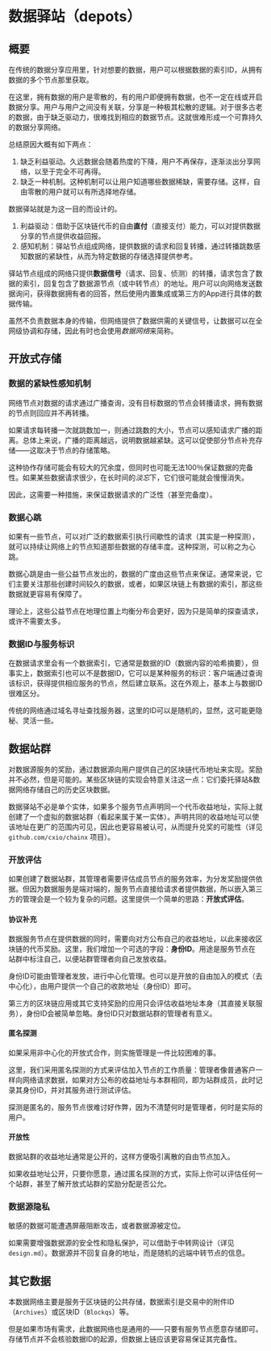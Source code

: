 # 数据驿站（depots）

## 概要

在传统的数据分享应用里，针对想要的数据，用户可以根据数据的索引ID，从拥有数据的多个节点那里获取。

在这里，拥有数据的用户是零散的，有的用户即便拥有数据，也不一定在线或开启数据分享。用户与用户之间没有关联，分享是一种极其松散的逻辑。对于很多古老的数据，由于缺乏驱动力，很难找到相应的数据节点。这就很难形成一个可靠持久的数据分享网络。

总结原因大概有如下两点：

1. 缺乏利益驱动。久远数据会随着热度的下降，用户不再保存，逐渐淡出分享网络，以至于完全不可再得。
2. 缺乏一种机制。这种机制可以让用户知道哪些数据稀缺，需要存储。这样，自由零散的用户就可以有所选择地存储。

数据驿站就是为这一目的而设计的。

1. 利益驱动：借助于区块链代币的自由**直付**（直接支付）能力，可以对提供数据分享的节点提供收益回报。
2. 感知机制：驿站节点组成网络，提供数据的请求和回复转播，通过转播跳数感知数据的紧缺性，从而为特定数据的存储选择提供参考。

驿站节点组成的网络只提供**数据信号**（请求、回复、侦测）的转播，请求包含了数据的索引，回复包含了数据源节点（或中转节点）的地址。用户可以向网络发送数据询问，获得数据拥有者的回答，然后使用内置集成或第三方的App进行具体的数据传输。

虽然不负责数据本身的传输，但网络提供了数据供需的关键信号，让数据可以在全网级协调和存储，因此有时也会使用*数据网络*来简称。


## 开放式存储

### 数据的紧缺性感知机制

网络节点对数据的请求通过广播查询，没有目标数据的节点会转播请求，拥有数据的节点则回应并不再转播。

如果请求每转播一次就跳数加一，则通过跳数的大小，节点可以感知请求广播的距离。总体上来说，广播的距离越远，说明数据越紧缺。这可以促使部分节点补充存储——这取决于节点的存储策略。

这种协作存储可能会有较大的冗余度，但同时也可能无法100％保证数据的完备性。如果某些数据请求很少，在长时间的*淡忘*下，它们很可能就会慢慢消失。

因此，这需要一种措施，来保证数据请求的广泛性（甚至完备度）。


### 数据心跳

如果有一些节点，可以对广泛的数据索引执行间歇性的请求（其实是一种探测），就可以持续让网络上的节点知道那些数据的存储丰度。这种探测，可以称之为心跳。

数据心跳是由一些公益节点发出的，数据的广度由这些节点来保证。通常来说，它们主要关注那些创建时间较久的数据，或者，如果区块链上有数据的索引，那这些数据就更容易有保障了。

理论上，这些公益节点在地理位置上均衡分布会更好，因为只是简单的探查请求，或许不需要太多。


### 数据ID与服务标识

在数据请求里会有一个数据索引，它通常是数据的ID（数据内容的哈希摘要），但事实上，数据索引也可以不是数据ID，它可以是某种服务的标识：客户端通过查询该标识，获得提供相应服务的节点，然后建立联系。这在外观上，基本上与数据ID很难区分。

传统的网络通过域名寻址查找服务器，这里的ID可以是随机的，显然，这可能更隐秘、灵活一些。


## 数据站群

对数据源服务的奖励，通过数据源向用户提供自己的区块链代币地址来实现。奖励并不必然，但是可能的。某些区块链的实现会特意关注这一点：它们委托驿站&数据网络存储自己的历史区块数据。

数据驿站不必是单个实体，如果多个服务节点声明同一个代币收益地址，实际上就创建了一个虚拟的数据站群（看起来属于某一实体）。声明共同的收益地址可以使该地址在更广的范围内可见，因此也更容易被认可，从而提升兑奖的可能性（详见 `github.com/cxio/chainx` 项目）。


### 开放评估

如果创建了数据站群，其管理者需要评估成员节点的服务效率，为分发奖励提供依据。但因为数据服务是端对端的，服务节点直接给请求者提供数据，所以嵌入第三方的管理会是一个较为复杂的问题。这里提供一个简单的思路：**开放式评估**。


#### 协议补充

数据服务节点在提供数据的同时，需要向对方公布自己的收益地址，以此来接收区块链的代币奖励。这里，我们增加一个可选的字段：**身份ID**。用途是服务节点在站群中标注自己，以便站群管理者向自己发放收益。

身份ID可能由管理者发放，进行中心化管理。也可以是开放的自由加入的模式（去中心化），由用户提供一个自己的收款地址（身份ID）即可。

第三方的区块链应用或其它支持奖励的应用只会评估收益地址本身（其直接关联服务），身份ID会被简单忽略。身份ID只对数据站群的管理者有意义。


#### 匿名探测

如果采用非中心化的开放式合作，则实施管理是一件比较困难的事。

这里，我们采用匿名探测的方式来评估加入节点的工作质量：管理者像普通客户一样向网络请求数据，如果对方公布的收益地址与本群相同，即为站群成员，此时记录其身份ID，并对其服务进行测试评估。

探测是匿名的，服务节点很难讨好作弊，因为不清楚何时是管理者，何时是实际的用户。


#### 开放性

数据站群的收益地址通常是公开的，这样方便吸引离散的自由节点加入。

如果收益地址公开，只要你愿意，通过匿名探测的方式，实际上你可以评估任何一个站群，甚至了解开放式站群的奖励分配是否公允。


### 数据源隐私

敏感的数据可能遭遇屏蔽阻断攻击，或者数据源被定位。

如果需要增强数据源的安全性和隐私保护，可以借助于中转网设计（详见 `design.md`）。数据源并不回复自身的地址，而是随机的远端中转节点的信息。


## 其它数据

本数据网络主要是服务于区块链的公共存储，数据索引是交易中的附件ID（`Archives`）或区块ID（`Blockqs`）等。

但是如果市场有需求，此数据网络也是通用的——只要有服务节点愿意存储即可。存储节点并不会核验数据ID的起源，但数据上链应该更容易保证其完备性。
